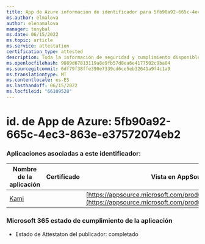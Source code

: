 ```yaml
---
title: App de Azure información de identificador para 5fb90a92-665c-4ec3-863e-e37572074eb2
ms.author: elmalova
author: elenamalova
manager: tonybal
ms.date: 06/15/2022
ms.topic: article
ms.service: attestation
certification_type: attested
description: Toda la información de seguridad y cumplimiento disponible para 5fb90a92-665c-4ec3-863e-e37572074eb2.
ms.openlocfilehash: 9089d67813119a8e9fb57d8ea6e4177502c9ba04
ms.sourcegitcommit: 6df79f38ffe390e7339cd6ce5eb32641a9f4c1a9
ms.translationtype: MT
ms.contentlocale: es-ES
ms.lasthandoff: 06/15/2022
ms.locfileid: "66109528"
---
```

# <a name="azure-app-id-5fb90a92-665c-4ec3-863e-e37572074eb2"></a>id. de App de Azure: 5fb90a92-665c-4ec3-863e-e37572074eb2


### <a name="apps-associated-with-this-id"></a>Aplicaciones asociadas a este identificador:
| **Nombre de la aplicación** | **Certificado** | **Vista en AppSource** |
|--------------|---------------|-----------------------|
| [Kami](../forward/WA200004148.md) |  | [https://appsource.microsoft.com/product/office/WA200004148](https://appsource.microsoft.com/product/office/WA200004148) |

### <a name="microsoft-365-app-compliance-status"></a>Microsoft 365 estado de cumplimiento de la aplicación
- Estado de Attestaton del publicador: completado
